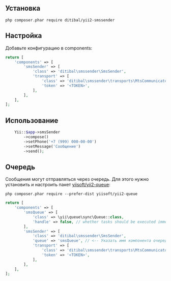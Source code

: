 Установка
------------


```
php composer.phar require ditibal/yii2-smssender
```

Настройка
------------

Добавьте конфигурацию в components:

```php
return [
    'components' => [
        'smsSender' => [
            'class' => 'ditibal\smssender\SmsSender',            
            'transport' => [
                'class' => 'ditibal\smssender\transports\MtsCommunicatorTransport',
                'token' => '<TOKEN>',
            ],
        ],
    ],
];
```


Использование
------------
```php
	Yii::$app->smsSender
	    ->compose()
	    ->setPhone('+7 (999) 000-00-00')
	    ->setMessage('Сообщение')
	    ->send();
```

Очередь
------------
Сообщения могут отправляться через очередь. Для этого нужно установить и настроить пакет [yiisoft/yii2-queue](https://github.com/yiisoft/yii2-queue):

```
php composer.phar require --prefer-dist yiisoft/yii2-queue
```

```php
return [
    'components' => [
        'smsQueue' => [
            'class' => \yii\queue\sync\Queue::class,
            'handle' => false, // whether tasks should be executed immediately            
        ],
        'smsSender' => [
            'class' => 'ditibal\smssender\SmsSender',            
            'queue' => 'smsQueue', // <-- Указать имя компонента очереди
            'transport' => [
                'class' => 'ditibal\smssender\transports\MtsCommunicatorTransport',
                'token' => '<TOKEN>',
            ],
        ],
    ],
];
```
